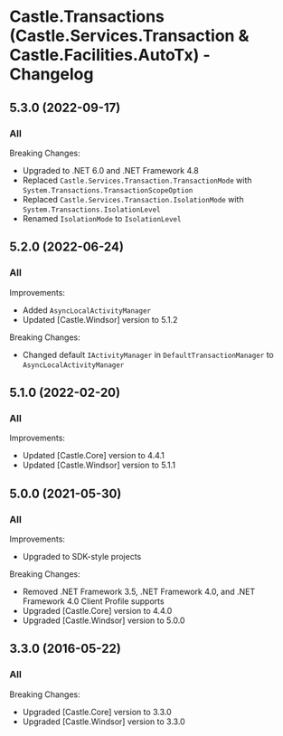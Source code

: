 # Castle.Transactions (Castle.Services.Transaction &amp; Castle.Facilities.AutoTx) - Changelog

## 5.3.0 (2022-09-17)

### All

Breaking Changes:
- Upgraded to .NET 6.0 and .NET Framework 4.8
- Replaced ```Castle.Services.Transaction.TransactionMode``` with ```System.Transactions.TransactionScopeOption```
- Replaced ```Castle.Services.Transaction.IsolationMode``` with ```System.Transactions.IsolationLevel```
- Renamed ```IsolationMode``` to ```IsolationLevel```


## 5.2.0 (2022-06-24)

### All

Improvements:
- Added ```AsyncLocalActivityManager```
- Updated [Castle.Windsor] version to 5.1.2

Breaking Changes:
- Changed default ```IActivityManager``` in ```DefaultTransactionManager``` to ```AsyncLocalActivityManager```


## 5.1.0 (2022-02-20)

### All

Improvements:
- Updated [Castle.Core] version to 4.4.1
- Updated [Castle.Windsor] version to 5.1.1


## 5.0.0 (2021-05-30)

### All

Improvements:
- Upgraded to SDK-style projects

Breaking Changes:
- Removed .NET Framework 3.5, .NET Framework 4.0, and .NET Framework 4.0 Client Profile supports
- Upgraded [Castle.Core] version to 4.4.0
- Upgraded [Castle.Windsor] version to 5.0.0


## 3.3.0 (2016-05-22)

### All

Breaking Changes:
- Upgraded [Castle.Core] version to 3.3.0
- Upgraded [Castle.Windsor] version to 3.3.0



